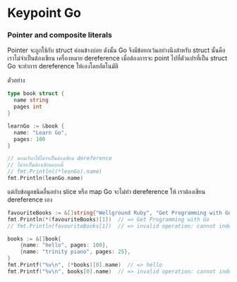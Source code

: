 # Keypoint Go

### Pointer and composite literals
Pointer จะถูกใช้กับ struct ค่อนข้างบ่อย ดังนั้น Go จึงมีข้อยกเว้นอย่างนึงสำหรับ struct นั้นคือเราไม่จำเป็นต้องเขียน
เครื่องหมาย dereference เมื่อต้องการจะ point ไปที่ตัวแปรที่เป็น struct
Go จะทำการ dereference ให้เองโดยอัตโนมัติ

ตัวอย่าง

```go
type book struct {
  name string
  pages int
}

learnGo := &book {
  name: "Learn Go",
  pages: 100
}

// ตอนเรียกใช้ไม่จำเป็นต้องเขียน dereference
// ไม่จำเป็นต้องเขียนแบบนี้
// fmt.Println((*leanGo).name)
fmt.Println(leanGo.name)
```

แต่กับข้อมูลชนิดอื่นอย่าง slice หรือ map Go จะไม่ทำ dereference ให้ เราต้องเขียน dereference เอง

```go
favouriteBooks := &[]string{"Wellground Ruby", "Get Programming with Go", "Programming Ruby"}
fmt.Println(*(favouriteBooks)[1])  // => Get Programming with Go
// fmt.Println(favouriteBooks[1])  // => invalid operation: cannot index favouriteBooks (variable of type *[]string)

books := &[]book{
    {name: "hello", pages: 100},
    {name: "trinity piano", pages: 25},
}
fmt.Printf("%v\n", (*books)[0].name)  // => hello
fmt.Printf("%v\n", books[0].name)  // => invalid operation: cannot index books (variable of type *[]book)
```


